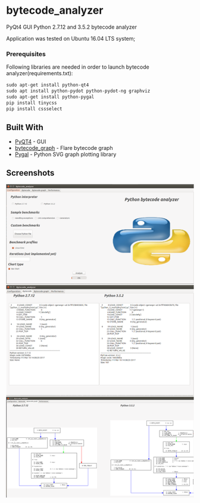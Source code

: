 # bytecode_analyzer

PyQt4 GUI Python 2.7.12 and 3.5.2 bytecode analyzer

Application was tested on Ubuntu 16.04 LTS system; 

### Prerequisites

Following libraries are needed in order to launch bytecode analyzer(requirements.txt):
```
sudo apt-get install python-qt4
sudo apt install python-pydot python-pydot-ng graphviz
sudo apt-get install python-pygal
pip install tinycss
pip install cssselect
```

## Built With

* [PyQT4](https://www.riverbankcomputing.com/software/pyqt/download) - GUI
* [bytecode_graph](https://github.com/fireeye/flare-bytecode_graph) - Flare bytecode graph
* [Pygal](http://pygal.org/en/stable/) - Python SVG graph plotting library 


## Screenshots

![config_interface](images/config_interface.png)
![bytecode_tab](images/bytecode_tab.png)
![bytecode_graph_tab](images/bytecode_graph_tab.png)
